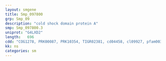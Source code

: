 ```yaml
---
layout: smgene
title: Smp_097800
grp: Smp_09
description: "cold shock domain protein A"
smp: Smp_097800.3
uniprot: "G4LXD2"
length:   696
cdd: "COG1278, PRK00087, PRK10354, TIGR02381, cd04458, cl09927, pfam00313, smart00357"
kk: ns
categories: sm
---
```

